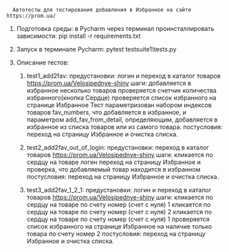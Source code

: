      Автотесты для тестирования добавления в Избранное на сайте https://prom.ua/
1. Подготовка среды:  в Pycharm через терминал проинсталлировать зависимости: pip install -r requirements.txt
2. Запуск в терминале Pycharm: pytest testsuite1\tests.py

3. Описание тестов:
   1. test1_add2fav:
   предустановки: логин и переход в каталог товаров https://prom.ua/Velosipednye-shiny
   шаги: 
         добавляется в избранное несколько товаров
         проверяется счетчик количества избранного(кнопка Сердце)
         проверяется список избранного на странице Избранное
   Тест параметризован набором индексов товаров fav_numbers, что добавляется в избранное, и параметром add_fav_from_detail, определяющим, добавляется в избранное из списка товаров или из самого товара.
   постусловия: переход на страницу Избранное и очистка списка.

   2. test2_add2fav_out_of_login:
   предустановки: переход в каталог товаров https://prom.ua/Velosipednye-shiny
   шаги:
         кликается по сердцу на товаре
         логин
         переход на страницу Избранное и проверка, что добавляемый товар находится в избранном
   постусловия: переход на страницу Избранное и очистка списка.

   3. test3_add2fav_1_2_1:
   предустановки: логин и переход в каталог товаров https://prom.ua/Velosipednye-shiny
   шаги: 
         кликается по сердцу на товаре по счету номер (счет с нуля) 1
         кликается по сердцу на товаре по счету номер (счет с нуля) 2
         кликается по сердцу на товаре по счету номер (счет с нуля) 1
         проверяется список избранного на странице Избранное на наличие только товара по счету номер 2
   постусловия: переход на страницу Избранное и очистка списка.


